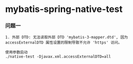 # mybatis-spring-native-test


### 问题一

```
1. 外部 DTD: 无法读取外部 DTD 'mybatis-3-mapper.dtd', 因为 accessExternalDTD 属性设置的限制导致不允许 'https' 访问。

使用参数启动
./native-test -Djavax.xml.accessExternalDTD=all
```